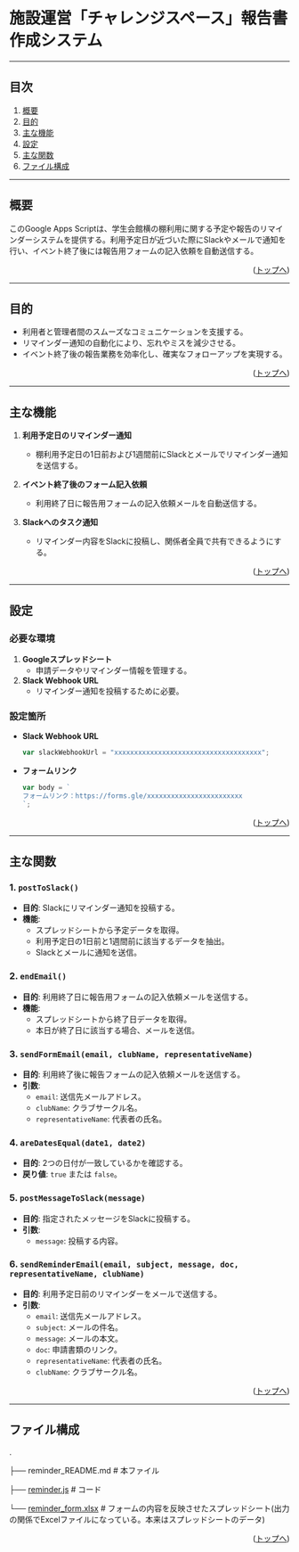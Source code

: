 # 施設運営「チャレンジスペース」報告書作成システム

---

## 目次
1. [概要](#概要)  
2. [目的](#目的)  
3. [主な機能](#主な機能)  
4. [設定](#設定)  
5. [主な関数](#主な関数)  
6. [ファイル構成](#ファイル構成)  

---

## 概要
このGoogle Apps Scriptは、学生会館横の棚利用に関する予定や報告のリマインダーシステムを提供する。利用予定日が近づいた際にSlackやメールで通知を行い、イベント終了後には報告用フォームの記入依頼を自動送信する。

<p align="right">(<a href="#top">トップへ</a>)</p>

---

## 目的
- 利用者と管理者間のスムーズなコミュニケーションを支援する。
- リマインダー通知の自動化により、忘れやミスを減少させる。
- イベント終了後の報告業務を効率化し、確実なフォローアップを実現する。

<p align="right">(<a href="#top">トップへ</a>)</p>

---

## 主な機能
1. **利用予定日のリマインダー通知**  
   - 棚利用予定日の1日前および1週間前にSlackとメールでリマインダー通知を送信する。  

2. **イベント終了後のフォーム記入依頼**  
   - 利用終了日に報告用フォームの記入依頼メールを自動送信する。  

3. **Slackへのタスク通知**  
   - リマインダー内容をSlackに投稿し、関係者全員で共有できるようにする。

<p align="right">(<a href="#top">トップへ</a>)</p>

---

## 設定
### 必要な環境
1. **Googleスプレッドシート**  
   - 申請データやリマインダー情報を管理する。  
2. **Slack Webhook URL**  
   - リマインダー通知を投稿するために必要。  

### 設定箇所
- **Slack Webhook URL**
  ```javascript
  var slackWebhookUrl = "xxxxxxxxxxxxxxxxxxxxxxxxxxxxxxxxxxxxx"; 
  ```
- **フォームリンク**
  ```javascript
  var body = `
  フォームリンク：https://forms.gle/xxxxxxxxxxxxxxxxxxxxxxxx
  `;
  ```

<p align="right">(<a href="#top">トップへ</a>)</p>

---

## 主な関数

### 1. `postToSlack()`
- **目的**: Slackにリマインダー通知を投稿する。  
- **機能**:
  - スプレッドシートから予定データを取得。
  - 利用予定日の1日前と1週間前に該当するデータを抽出。
  - Slackとメールに通知を送信。

### 2. `endEmail()`
- **目的**: 利用終了日に報告用フォームの記入依頼メールを送信する。  
- **機能**:
  - スプレッドシートから終了日データを取得。
  - 本日が終了日に該当する場合、メールを送信。

### 3. `sendFormEmail(email, clubName, representativeName)`
- **目的**: 利用終了後に報告フォームの記入依頼メールを送信する。  
- **引数**:
  - `email`: 送信先メールアドレス。
  - `clubName`: クラブサークル名。
  - `representativeName`: 代表者の氏名。

### 4. `areDatesEqual(date1, date2)`
- **目的**: 2つの日付が一致しているかを確認する。  
- **戻り値**: `true` または `false`。

### 5. `postMessageToSlack(message)`
- **目的**: 指定されたメッセージをSlackに投稿する。  
- **引数**:
  - `message`: 投稿する内容。

### 6. `sendReminderEmail(email, subject, message, doc, representativeName, clubName)`
- **目的**: 利用予定日前のリマインダーをメールで送信する。  
- **引数**:
  - `email`: 送信先メールアドレス。
  - `subject`: メールの件名。
  - `message`: メールの本文。
  - `doc`: 申請書類のリンク。
  - `representativeName`: 代表者の氏名。
  - `clubName`: クラブサークル名。

<p align="right">(<a href="#top">トップへ</a>)</p>

---

## ファイル構成

.

├── reminder_README.md                              # 本ファイル

├── [reminder.js](reminder.js)     # コード

└── [reminder_form.xlsx](reminder_form.xlsx)  # フォームの内容を反映させたスプレッドシート(出力の関係でExcelファイルになっている。本来はスプレッドシートのデータ)

<p align="right">(<a href="#top">トップへ</a>)</p>
